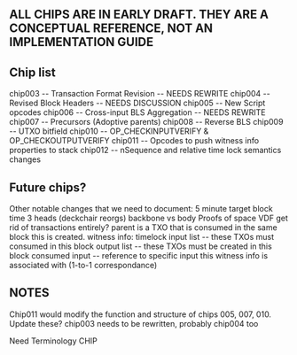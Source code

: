## ALL CHIPS ARE IN EARLY DRAFT. THEY ARE A CONCEPTUAL REFERENCE, NOT AN IMPLEMENTATION GUIDE

## Chip list

chip003 -- Transaction Format Revision      -- NEEDS REWRITE
chip004 -- Revised Block Headers            -- NEEDS DISCUSSION
chip005 -- New Script opcodes
chip006 -- Cross-input BLS Aggregation      -- NEEDS REWRITE
chip007 -- Precursors (Adoptive parents)
chip008 -- Reverse BLS
chip009 -- UTXO bitfield
chip010 -- OP_CHECKINPUTVERIFY & OP_CHECKOUTPUTVERIFY
chip011 -- Opcodes to push witness info properties to stack
chip012 -- nSequence and relative time lock semantics changes

## Future chips?

Other notable changes that we need to document:
5 minute target block time
3 heads (deckchair reorgs)
    backbone vs body
Proofs of space
VDF
get rid of transactions entirely?
    parent is a TXO that is consumed in the same block this is created.
    witness info:
        timelock
        input list -- these TXOs must consumed in this block
        output list -- these TXOs must be created in this block
        consumed input -- reference to specific input this witness info is associated with (1-to-1 correspondance)

## NOTES

Chip011 would modify the function and structure of chips 005, 007, 010. Update these?
chip003 needs to be rewritten, probably chip004 too

Need Terminology CHIP
